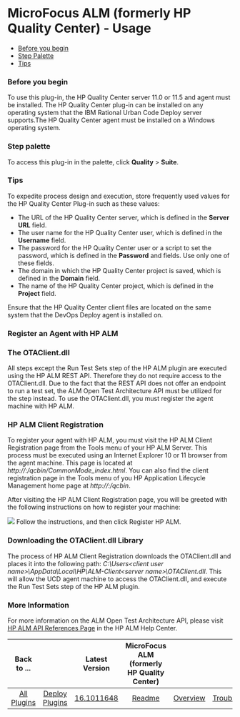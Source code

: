 
# MicroFocus ALM (formerly HP Quality Center) - Usage

* [Before you begin](#before-you-begin)
* [Step Palette](#step-palette)
* [Tips](#tips)

### Before you begin

To use this plug-in, the HP Quality Center server 11.0 or 11.5 and agent must be installed. The HP Quality Center plug-in can be installed on any operating system that the IBM Rational Urban Code Deploy server supports.The HP Quality Center agent must be installed on a Windows operating system.

### **Step palette**

To access this plug-in in the palette, click **Quality** > **Suite**.

### **Tips**

To expedite process design and execution, store frequently used values for the HP Quality Center Plug-in such as these values:

* The URL of the HP Quality Center server, which is defined in the **Server URL** field.
* The user name for the HP Quality Center user, which is defined in the **Username** field.
* The password for the HP Quality Center user or a script to set the password, which is defined in the **Password** and  fields. Use only one of these fields.
* The domain in which the HP Quality Center project is saved, which is defined in the **Domain** field.
* The name of the HP Quality Center project, which is defined in the **Project** field.

Ensure that the HP Quality Center client files are located on the same system that the DevOps Deploy agent is installed on.

### Register an Agent with HP ALM

### The OTAClient.dll

All steps except the Run Test Sets step of the HP ALM plugin are executed using the HP ALM REST API. Therefore they do not require access to the OTAClient.dll. Due to the fact that the REST API does not offer an endpoint to run a test set, the ALM Open Test Architecture API must be utilized for the step instead. To use the OTAClient.dll, you must register the agent machine with HP ALM.

### HP ALM Client Registration

To register your agent with HP ALM, you must visit the HP ALM Client Registration page from the Tools menu of your HP ALM Server. This process must be executed using an Internet Explorer 10 or 11 browser from the agent machine. This page is located at *http://<hp-alm-server-name>:<port>/qcbin/CommonMode\_index.html*. You can also find the client registration page in the Tools menu of you HP Application Lifecycle Management home page at *http://<hp-alm-server-name>:<port>/qcbin*.

After visiting the HP ALM Client Registration page, you will be greeted with the following instructions on how to register your machine:

[![](media/screen-shot-2017-08-17-at-1.18.24-pm.png)](media/screen-shot-2017-08-17-at-1.18.24-pm.png)
Follow the instructions, and then click Register HP ALM.

### Downloading the OTAClient.dll Library

The process of HP ALM Client Registration downloads the OTAClient.dll and places it into the following path: *C:\Users\<client user name>\AppData\Local\HP\ALM-Client\<server name>\OTAClient.dll*. This will allow the UCD agent machine to access the OTAClient.dll, and execute the Run Test Sets step of the HP ALM plugin.

### More Information

For more information on the ALM Open Test Architecture API, please visit [HP ALM API References Page](http://alm-help.saas.hpe.com/en/12.50/online_help/Content/api_guides_main_page.htm) in the HP ALM Help Center.

|Back to ...||Latest Version|MicroFocus ALM (formerly HP Quality Center) |||||
| :---: | :---: | :---: | :---: | :---: | :---: | :---: | :---: |
|[All Plugins](../../index.md)|[Deploy Plugins](../README.md)|[16.1011648](https://raw.githubusercontent.com/UrbanCode/IBM-UCD-PLUGINS/main/files/HPQualityCenter/HPQualityCenter-16.1011648.zip)|[Readme](README.md)|[Overview](overview.md)|[Troubleshooting](troubleshooting.md)|[Steps](steps.md)|[Downloads](downloads.md)|
